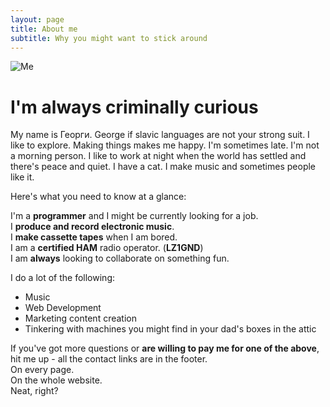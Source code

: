 ```yaml
---
layout: page
title: About me
subtitle: Why you might want to stick around
---
```



![Me](https://i.imgur.com/870P4lU.png)

# I'm always criminally curious

My name is Георги. George if slavic languages are not your strong suit. I like to explore. Making things makes me happy. I'm sometimes late. I'm not a morning person. I like to work at night when the world has settled and there's peace and quiet. I have a cat. I make music and sometimes people like it.   

Here's what you need to know at a glance:  

I'm a **programmer** and I might be currently looking for a job.    
I **produce and record electronic music**.  
I **make cassette tapes** when I am bored.  
I am a **certified HAM** radio operator. (**LZ1GND**)  
I am **always** looking to collaborate on something fun.

I do a lot of the following:

- Music
- Web Development
- Marketing content creation
- Tinkering with machines you might find in your dad's boxes in the attic 

If you've got more questions or **are willing to pay me for one of the above**, hit me up - all the contact links are in the footer.  
On every page.  
On the whole website.  
Neat, right?

